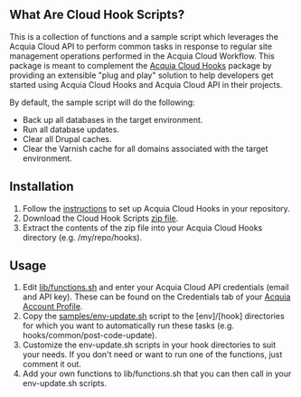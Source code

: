 ## What Are Cloud Hook Scripts?
This is a collection of functions and a sample script which leverages the Acquia Cloud API to perform common tasks in response to regular site management operations performed in the Acquia Cloud Workflow. This package is meant to complement the [Acquia Cloud Hooks](https://github.com/acquia/cloud-hooks) package by providing an extensible "plug and play" solution to help developers get started using Acquia Cloud Hooks and Acquia Cloud API in their projects.

By default, the sample script will do the following:
* Back up all databases in the target environment.
* Run all database updates.
* Clear all Drupal caches.
* Clear the Varnish cache for all domains associated with the target environment.

## Installation
1. Follow the [instructions](https://github.com/acquia/cloud-hooks/blob/master/README.md.) to set up Acquia Cloud Hooks in your repository.
2. Download the Cloud Hook Scripts [zip file](https://github.com/scottreese/cloud-hook-scripts/archive/master.zip).
3. Extract the contents of the zip file into your Acquia Cloud Hooks directory (e.g. /my/repo/hooks).

## Usage
1. Edit [lib/functions.sh](https://github.com/scottreese/cloud-hook-scripts/blob/master/lib/functions.sh) and enter your Acquia Cloud API credentials (email and API key). These can be found on the Credentials tab of your [Acquia Account Profile](https://accounts.acquia.com/account).
2. Copy the [samples/env-update.sh](https://github.com/scottreese/cloud-hook-scripts/blob/master/samples/env-update.sh) script to the [env]/[hook] directories for which you want to automatically run these tasks (e.g. hooks/common/post-code-update).
3. Customize the env-update.sh scripts in your hook directories to suit your needs. If you don't need or want to run one of the functions, just comment it out.
4. Add your own functions to lib/functions.sh that you can then call in your env-update.sh scripts.
